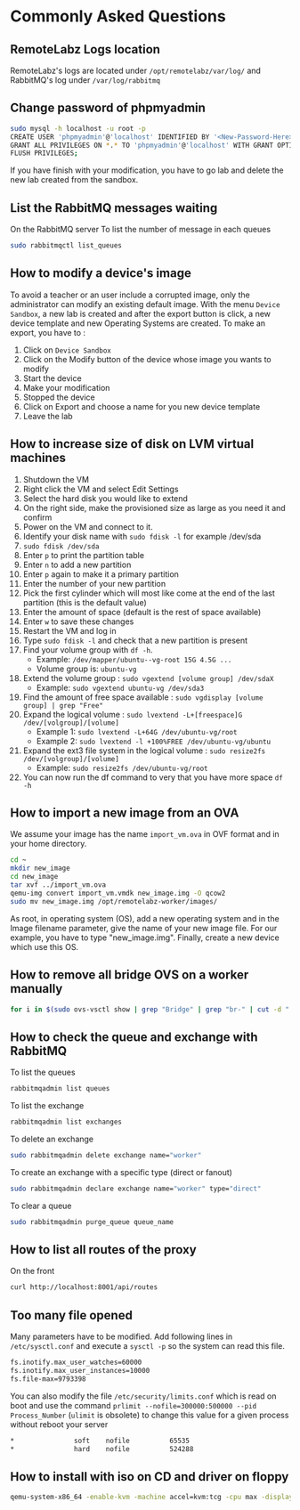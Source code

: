 # Commonly Asked Questions

## RemoteLabz Logs location 

RemoteLabz's logs are located under `/opt/remotelabz/var/log/` and RabbitMQ's log under `/var/log/rabbitmq`

## Change password of phpmyadmin
```bash
sudo mysql -h localhost -u root -p
CREATE USER 'phpmyadmin'@'localhost' IDENTIFIED BY '<New-Password-Here>';
GRANT ALL PRIVILEGES ON *.* TO 'phpmyadmin'@'localhost' WITH GRANT OPTION;
FLUSH PRIVILEGES;
```
If you have finish with your modification, you have to go lab and delete the new lab created from the sandbox.

## List the RabbitMQ messages waiting
On the RabbitMQ server
To list the number of message in each queues
```bash
sudo rabbitmqctl list_queues
```

## How to modify a device's image
To avoid a teacher or an user include a corrupted image, only the administrator can modify an existing default image. With the menu `Device Sandbox`, a new lab is created and after the export button is click, a new device template and new Operating Systems are created. To make an export, you have to :

1. Click on `Device Sandbox`
2. Click on the Modify button of the device whose image you wants to modify
3. Start the device
4. Make your modification
5. Stopped the device
6. Click on Export and choose a name for you new device template
7. Leave the lab

## How to increase size of disk on LVM virtual machines
1. Shutdown the VM
2. Right click the VM and select Edit Settings
3. Select the hard disk you would like to extend
4. On the right side, make the provisioned size as large as you need it and confirm
5. Power on the VM and connect to it.
6. Identify your disk name with `sudo fdisk -l` for example /dev/sda
7. `sudo fdisk /dev/sda`
8. Enter `p` to print the partition table
9. Enter `n` to add a new partition
10. Enter `p` again to make it a primary partition
11. Enter the number of your new partition
12. Pick the first cylinder which will most like come at the end of the last partition (this is the default value)
13. Enter the amount of space (default is the rest of space available)
14. Enter `w` to save these changes
15. Restart the VM and log in
16. Type `sudo fdisk -l` and check that a new partition is present
17. Find your volume group with `df -h`.
    * Example: `/dev/mapper/ubuntu--vg-root 15G 4.5G ...`
    * Volume group is: `ubuntu-vg`
18. Extend the volume group : `sudo vgextend [volume group] /dev/sdaX`
    * Example: `sudo vgextend ubuntu-vg /dev/sda3`
19. Find the amount of free space available : `sudo vgdisplay [volume group] | grep "Free"`
20. Expand the logical volume : `sudo lvextend -L+[freespace]G /dev/[volgroup]/[volume]`
     * Example 1: `sudo lvextend -L+64G /dev/ubuntu-vg/root`
     * Example 2: `sudo lvextend -l +100%FREE /dev/ubuntu-vg/ubuntu`
21. Expand the ext3 file system in the logical volume : `sudo resize2fs /dev/[volgroup]/[volume]`
     * Example: `sudo resize2fs /dev/ubuntu-vg/root`
22. You can now run the df command to very that you have more space `df -h`

## How to import a new image from an OVA
We assume your image has the name `import_vm.ova` in OVF format and in your home directory.
```bash
cd ~
mkdir new_image
cd new_image
tar xvf ../import_vm.ova 
qemu-img convert import_vm.vmdk new_image.img -O qcow2
sudo mv new_image.img /opt/remotelabz-worker/images/
```
As root, in operating system (OS), add a new operating system and in the Image filename parameter, give the name of your new image file. For our example, you have to type "new_image.img". Finally, create a new device which use this OS.

## How to remove all bridge OVS on a worker manually
```bash
for i in $(sudo ovs-vsctl show | grep "Bridge" | grep "br-" | cut -d " " -f 6); do sudo ovs-vsctl del-br $i; done;
```

## How to check the queue and exchange with RabbitMQ
To list the queues
```bash
rabbitmqadmin list queues
```

To list the exchange
```bash
rabbitmqadmin list exchanges
```

To delete an exchange
```bash
sudo rabbitmqadmin delete exchange name="worker"
```

To create an exchange with a specific type (direct or fanout)
```bash
sudo rabbitmqadmin declare exchange name="worker" type="direct"
```

To clear a queue
```bash
sudo rabbitmqadmin purge_queue queue_name
```


## How to list all routes of the proxy
On the front
```bash
curl http://localhost:8001/api/routes
```


## Too many file opened
Many parameters have to be modified. Add following lines in `/etc/sysctl.conf` and execute a `sysctl -p` so the system can read this file.

```bash 
fs.inotify.max_user_watches=60000
fs.inotify.max_user_instances=10000
fs.file-max=9793398
```

You can also modify the file `/etc/security/limits.conf` which is read on boot and use the command `prlimit --nofile=300000:500000 --pid Process_Number` (`ulimit` is obsolete) to change this value for a given process
without reboot your server

```bash
*               soft    nofile          65535
*               hard    nofile          524288
```

## How to install with iso on CD and driver on floppy

```bash
qemu-system-x86_64 -enable-kvm -machine accel=kvm:tcg -cpu max -display none -name Your_VM -m 1024 -drive file=/path/file.img,if=virtio -smp 1 -device e1000,netdev=eth0-4f5965f2,mac=52:54:00:9E:92:56 -netdev tap,ifname=eth0-4f5965f2,id=eth0-4f5965f2,script=no -k fr -rtc base=localtime,clock=host -vga qxl -usb -device usb-tablet,bus=usb-bus.0 -device usb-ehci,id=ehci -vnc 0.0.0.0:31338 -boot d -blockdev driver=file,node-name=f0,filename=/path/virtio-win.vfd -device floppy,drive=f0 -cdrom filename.iso
```
